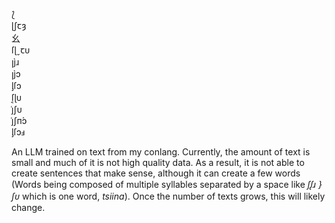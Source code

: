 ⟅  
ɭʃꞇȝ  
⺓  
ſɭˬꞇᴜ  
ꞁȷ̀ɹ  
ꞁȷ̀ɔ  
ᶅſɔ  
ſ͔ɭᴜ  
j͑ʃᴜ  
j͑ʃп́ɔ  
ᶅſɔⅎ

An LLM trained on text from my conlang. Currently, the amount of text is small and much of it is not high quality data. As a result, it is not able to create sentences that make sense, although it can create a few words (Words being composed of multiple syllables separated by a space like *ſᶘɹ }ʃᴜ* which is one word, *tsiina*). Once the number of texts grows, this will likely change.

